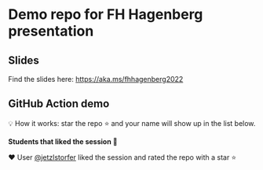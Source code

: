# Demo repo for FH Hagenberg presentation

## Slides

Find the slides here: https://aka.ms/fhhagenberg2022

## GitHub Action demo

💡 How it works: star the repo ⭐ and your name will show up in the list below.

**Students that liked the session 🥳**

❤️ User [@jetzlstorfer](https://github.com/jetzlstorfer) liked the session and rated the repo with a star ⭐
